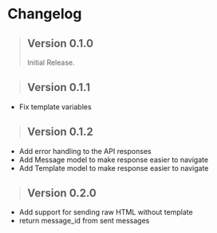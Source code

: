 # Changelog

> ## Version 0.1.0
> Initial Release.

> ## Version 0.1.1

* Fix template variables

> ## Version 0.1.2

* Add error handling to the API responses
* Add Message model to make response easier to navigate
* Add Template model to make response easier to navigate

> ## Version 0.2.0

* Add support for sending raw HTML without template
* return message_id from sent messages